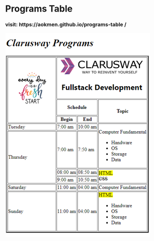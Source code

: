 # Programs Table

<h3>visit: https://aokmen.github.io/programs-table
/</h3>
<img alt="alt_text" src="./img.png"/>
